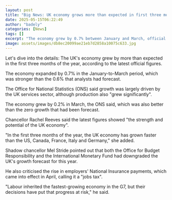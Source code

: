 ```yaml
---
layout: post
title: "Big News: UK economy grows more than expected in first three months of the year"
date: 2025-05-15T06:22:49
author: "badely"
categories: [News]
tags: []
excerpt: "The economy grew by 0.7% between January and March, official figures show."
image: assets/images/db8ec20099ae21eb7d2858a10075c633.jpg
---
```


Let's dive into the details: The UK's economy grew by more than expected in the first three months of the year, according to the latest official figures.

The economy expanded by 0.7% in the January-to-March period, which was stronger than the 0.6% that analysts had forecast.

The Office for National Statistics (ONS) said growth was largely driven by the UK services sector, although production also "grew significantly".

The economy grew by 0.2% in March, the ONS said, which was also better than the zero growth that had been forecast.

Chancellor Rachel Reeves said the latest figures showed "the strength and potential of the UK economy".

"In the first three months of the year, the UK economy has grown faster than the US, Canada, France, Italy and Germany," she added.

Shadow chancellor Mel Stride pointed out that both the Office for Budget Responsibility and the International Monetary Fund had downgraded the UK's growth forecast for this year.

He also criticised the rise in employers' National Insurance payments, which came into effect in April, calling it a "jobs tax".

"Labour inherited the fastest-growing economy in the G7, but their decisions have put that progress at risk," he said.

